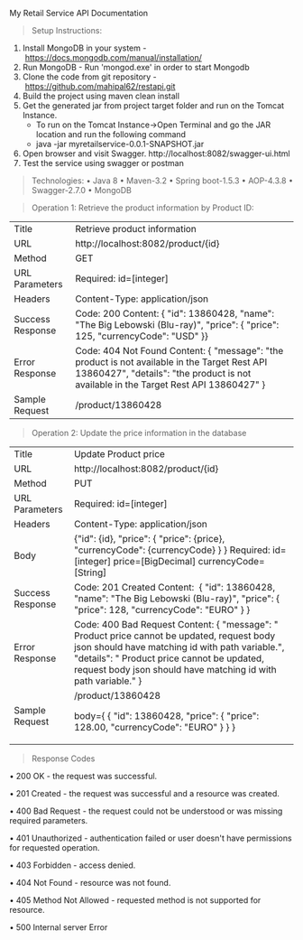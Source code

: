 <!DOCTYPE html>
<html>
<head>

</head>
<body>
  
  
My Retail Service API Documentation
>Setup Instructions: 
1.	Install MongoDB in your system - https://docs.mongodb.com/manual/installation/
2.	Run MongoDB - Run 'mongod.exe' in order to start Mongodb
3.	Clone the code from git repository - https://github.com/mahipal62/restapi.git 
4.	Build the project using maven clean install
5.	Get the generated jar from project target folder and run on the Tomcat Instance.
      -	To run on the Tomcat Instance->Open Terminal and go the JAR location and run the following command
      -	java -jar myretailservice-0.0.1-SNAPSHOT.jar
6.	Open browser and visit Swagger. http://localhost:8082/swagger-ui.html
7.	Test the service using swagger or postman

>	Technologies:
  •	Java 8
  •	Maven-3.2
  •	Spring boot-1.5.3
  •	AOP-4.3.8
  •	Swagger-2.7.0
  •	MongoDB

 

> Operation 1: Retrieve the product information by Product ID:

<table >

  <tr>
    <td>Title</td>
    <td>Retrieve product information</td>
  </tr>
  <tr>
    <td>URL</td>
    <td>http://localhost:8082/product/{id}
</td>

  </tr>
  <tr>
    <td>Method</td>
    <td>GET</td>

  </tr>
  <tr>
    <td>URL Parameters</td>
    <td>Required: id=[integer]</td>

  </tr>
  <tr>
    <td>Headers</td>
    <td>Content-Type: application/json
</td>

  </tr>
  <tr>
    <td>Success Response</td>
    <td>Code: 200
Content: {
    "id": 13860428,
    "name": "The Big Lebowski (Blu-ray)",
    "price": {
        "price": 125,
        "currencyCode": "USD"
    }}</td>
  
  </tr>
  <tr>
    <td>Error Response</td>
    <td>Code: 404 Not Found
      Content:
{
    "message": "the product is not available in the Target Rest API 13860427",
    "details": "the product is not available in the Target Rest API 13860427"
}
</td>

  </tr>
  <tr>
    <td>Sample Request</td>
    <td>/product/13860428</td>
  
  </tr>
</table>

>Operation 2: Update the price information in the database

<table >

  <tr>
    <td>Title</td>
    <td>Update Product price</td>
  </tr>
  <tr>
    <td>URL</td>
    <td>http://localhost:8082/product/{id}
</td>

  </tr>
  <tr>
    <td>Method</td>
    <td>PUT</td>

  </tr>
  <tr>
    <td>URL Parameters</td>
    <td>Required: id=[integer]</td>

  </tr>
  <tr>
    <td>Headers</td>
    <td>Content-Type: application/json
</td>

  </tr>
  <tr>
    <td>Body</td>
    <td>{"id": {id}, "price": { "price": {price}, "currencyCode": {currencyCode} } }
Required: 
id=[integer]
price=[BigDecimal]
currencyCode=[String]</td>

  </tr>
  <tr>
    <td>Success Response</td>
    <td>
Code: 201 Created
Content:  {
    "id": 13860428,
    "name": "The Big Lebowski (Blu-ray)",
    "price": {
        "price": 128,
        "currencyCode": "EURO"
    }
} 
</td>
  
  </tr>
  <tr>
    <td>Error Response</td>
    <td>Code: 400 Bad Request
Content:
{
    "message": " Product price cannot be updated, request body json should have matching id with path variable.",
    "details": " Product price cannot be updated, request body json should have matching id with path variable."
}

</td>

  </tr>
  <tr>
    <td>Sample Request</td>
    <td>/product/13860428

body={ { "id": 13860428, "price": { "price": 128.00, "currencyCode": "EURO" } } }</td>
  
  </tr>
</table>

>Response Codes 

•	200 OK - the request was successful.

•	201 Created - the request was successful and a resource was created.

•	400 Bad Request - the request could not be understood or was missing required parameters.

•	401 Unauthorized - authentication failed or user doesn't have permissions for requested operation.

•	403 Forbidden - access denied.

•	404 Not Found - resource was not found.

•	405 Method Not Allowed - requested method is not supported for resource.

•	500 Internal server Error

</body>
</html>

